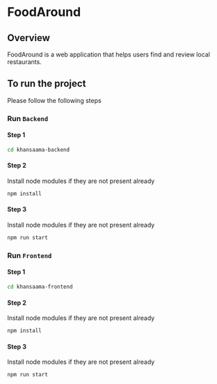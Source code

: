 # FoodAround

## Overview
FoodAround is a web application that helps users find and review local restaurants.

## To run the project
Please follow the following steps

### Run `Backend`

#### Step 1
```bash
cd khansaama-backend
```

#### Step 2
Install node modules if they are not present already
```bash
npm install
```

#### Step 3
Install node modules if they are not present already
```bash
npm run start
```

### Run `Frontend`

#### Step 1
```bash
cd khansaama-frontend
```

#### Step 2
Install node modules if they are not present already
```bash
npm install
```

#### Step 3
Install node modules if they are not present already
```bash
npm run start
```